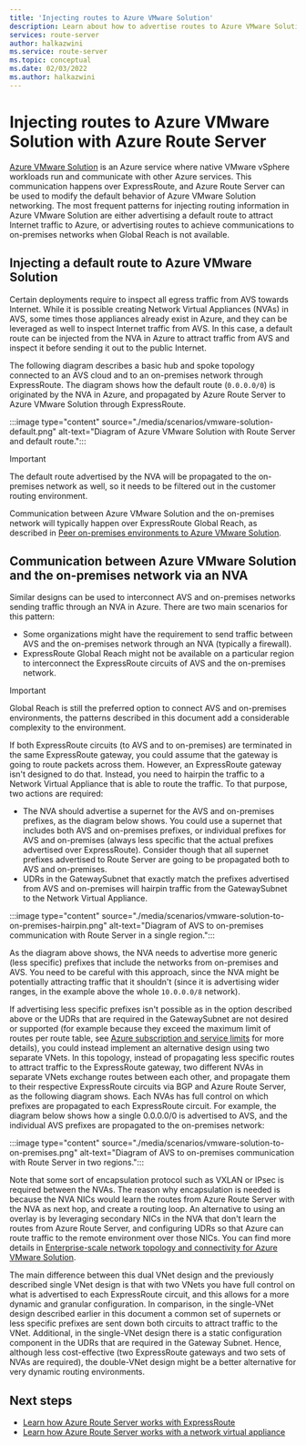 ```yaml
---
title: 'Injecting routes to Azure VMware Solution'
description: Learn about how to advertise routes to Azure VMware Solution with Azure Route Server.
services: route-server
author: halkazwini
ms.service: route-server
ms.topic: conceptual
ms.date: 02/03/2022
ms.author: halkazwini
---
```


# Injecting routes to Azure VMware Solution with Azure Route Server

[Azure VMware Solution](../azure-vmware/introduction.md) is an Azure service where native VMware vSphere workloads run and communicate with other Azure services. This communication happens over ExpressRoute, and Azure Route Server can be used to modify the default behavior of Azure VMware Solution networking. The most frequent patterns for injecting routing information in Azure VMware Solution are either advertising a default route to attract Internet traffic to Azure, or advertising routes to achieve communications to on-premises networks when Global Reach is not available.

## Injecting a default route to Azure VMware Solution

Certain deployments require to inspect all egress traffic from AVS towards Internet. While it is possible creating Network Virtual Appliances (NVAs) in AVS, some times those appliances already exist in Azure, and they can be leveraged as well to inspect Internet traffic from AVS. In this case, a default route can be injected from the NVA in Azure to attract traffic from AVS and inspect it before sending it out to the public Internet.

The following diagram describes a basic hub and spoke topology connected to an AVS cloud and to an on-premises network through ExpressRoute. The diagram shows how the default route (`0.0.0.0/0`) is originated by the NVA in Azure, and propagated by Azure Route Server to Azure VMware Solution through ExpressRoute.

:::image type="content" source="./media/scenarios/vmware-solution-default.png" alt-text="Diagram of Azure VMware Solution with Route Server and default route.":::

> [!IMPORTANT]
> The default route advertised by the NVA will be propagated to the on-premises network as well, so it needs to be filtered out in the customer routing environment.

Communication between Azure VMware Solution and the on-premises network will typically happen over ExpressRoute Global Reach, as described in [Peer on-premises environments to Azure VMware Solution](../azure-vmware/tutorial-expressroute-global-reach-private-cloud.md).

## Communication between Azure VMware Solution and the on-premises network via an NVA

Similar designs can be used to interconnect AVS and on-premises networks sending traffic through an NVA in Azure. There are two main scenarios for this pattern:

- Some organizations might have the requirement to send traffic between AVS and the on-premises network through an NVA (typically a firewall).
- ExpressRoute Global Reach might not be available on a particular region to interconnect the ExpressRoute circuits of AVS and the on-premises network.

> [!IMPORTANT]
> Global Reach is still the preferred option to connect AVS and on-premises environments, the patterns described in this document add a considerable complexity to the environment.

If both ExpressRoute circuits (to AVS and to on-premises) are terminated in the same ExpressRoute gateway, you could assume that the gateway is going to route packets across them. However, an ExpressRoute gateway isn't designed to do that. Instead, you need to hairpin the traffic to a Network Virtual Appliance that is able to route the traffic. To that purpose, two actions are required:

- The NVA should advertise a supernet for the AVS and on-premises prefixes, as the diagram below shows. You could use a supernet that includes both AVS and on-premises prefixes, or individual prefixes for AVS and on-premises (always less specific that the actual prefixes advertised over ExpressRoute). Consider though that all supernet prefixes advertised to Route Server are going to be propagated both to AVS and on-premises.
- UDRs in the GatewaySubnet that exactly match the prefixes advertised from AVS and on-premises will hairpin traffic from the GatewaySubnet to the Network Virtual Appliance.

:::image type="content" source="./media/scenarios/vmware-solution-to-on-premises-hairpin.png" alt-text="Diagram of AVS to on-premises communication with Route Server in a single region.":::

As the diagram above shows, the NVA needs to advertise more generic (less specific) prefixes that include the networks from on-premises and AVS. You need to be careful with this approach, since the NVA might be potentially attracting traffic that it shouldn't (since it is advertising wider ranges, in the example above the whole `10.0.0.0/8` network).

If advertising less specific prefixes isn't possible as in the option described above or the UDRs that are required in the GatewaySubnet are not desired or supported (for example because they exceed the maximum limit of routes per route table, see [Azure subscription and service limits](../azure-resource-manager/management/azure-subscription-service-limits.md#networking-limits) for more details), you could instead implement an alternative design using two separate VNets. In this topology, instead of propagating less specific routes to attract traffic to the ExpressRoute gateway, two different NVAs in separate VNets exchange routes between each other, and propagate them to their respective ExpressRoute circuits via BGP and Azure Route Server, as the following diagram shows. Each NVAs has full control on which prefixes are propagated to each ExpressRoute circuit. For example, the diagram below shows how a single 0.0.0.0/0 is advertised to AVS, and the individual AVS prefixes are propagated to the on-premises network:

:::image type="content" source="./media/scenarios/vmware-solution-to-on-premises.png" alt-text="Diagram of AVS to on-premises communication with Route Server in two regions.":::

Note that some sort of encapsulation protocol such as VXLAN or IPsec is required between the NVAs. The reason why encapsulation is needed is because the NVA NICs would learn the routes from Azure Route Server with the NVA as next hop, and create a routing loop. An alternative to using an overlay is by leveraging secondary NICs in the NVA that don't learn the routes from Azure Route Server, and configuring UDRs so that Azure can route traffic to the remote environment over those NICs. You can find more details in [Enterprise-scale network topology and connectivity for Azure VMware Solution][caf_avs_nw].

The main difference between this dual VNet design and the previously described single VNet design is that with two VNets you have full control on what is advertised to each ExpressRoute circuit, and this allows for a more dynamic and granular configuration. In comparison, in the single-VNet design described earlier in this document a common set of supernets or less specific prefixes are sent down both circuits to attract traffic to the VNet. Additional, in the single-VNet design there is a static configuration component in the UDRs that are required in the Gateway Subnet. Hence, although less cost-effective (two ExpressRoute gateways and two sets of NVAs are required), the double-VNet design might be a better alternative for very dynamic routing environments.

## Next steps

* [Learn how Azure Route Server works with ExpressRoute](expressroute-vpn-support.md)
* [Learn how Azure Route Server works with a network virtual appliance](resource-manager-template-samples.md)

[caf_avs_nw]: /azure/cloud-adoption-framework/scenarios/azure-vmware/eslz-network-topology-connectivity

